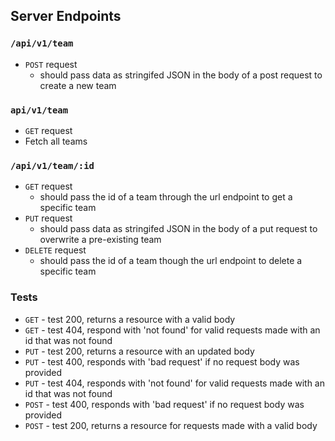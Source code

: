 

## Server Endpoints
### `/api/v1/team`
* `POST` request
  * should pass data as stringifed JSON in the body of a post request to create a new team
### `api/v1/team`
* `GET` request
* Fetch all teams
### `/api/v1/team/:id`
* `GET` request
  * should pass the id of a team through the url endpoint to get a specific team
* `PUT` request
  * should pass data as stringifed JSON in the body of a put request to overwrite a pre-existing team
* `DELETE` request
  * should pass the id of a team though the url endpoint to delete a specific team

### Tests
 * `GET` - test 200, returns a resource with a valid body
 * `GET` - test 404, respond with 'not found' for valid requests made with an id that was not found
 * `PUT` - test 200, returns a resource with an updated body
 * `PUT` - test 400, responds with 'bad request' if no request body was provided
 * `PUT` - test 404, responds with 'not found' for valid requests made with an id that was not found
 * `POST` - test 400, responds with 'bad request' if no request body was provided
 * `POST` - test 200, returns a resource for requests made with a valid body
